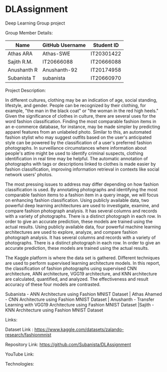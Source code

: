 # DLAssignment
Deep Learning Group project

Group Member Details:

| Name        | GitHub Username     | Student ID     |
|-------------|---------------------|----------------|
| Athas ARA   |  Athas-SWE          | IT20301422     |
| Sajith R.M. | IT20666088          | IT20666088     |
| Anushanth R | Anushanth-92        | IT20174958     |
| Subanista T |  subanista          | IT20660970     |

Project Description:

In different cultures, clothing may be an indication of age, social standing, lifestyle, and gender. People can be recognized by their clothing, for example, "the man in the black coat" or "the woman in the red high heels." Given the significance of clothes in culture, there are several uses for the word fashion classification. Finding the most comparable fashion items in an e-commerce database, for instance, may be made simpler by predicting apparel features from an unlabeled photo. Similar to this, an automated fashion stylist who may suggest outfits based on the user's anticipated style can be powered by the classification of a user's preferred fashion photographs. In surveillance circumstances where information about people's attire might be used to identify criminal suspects, clothing identification in real time may be helpful. The automatic annotation of photographs with tags or descriptions linked to clothes is made easier by fashion classification, improving information retrieval in contexts like social network users' photos.

The most pressing issues to address may differ depending on how fashion classification is used. By annotating photographs and identifying the most comparable fashion items to a fashion item in a query image, we will focus on enhancing fashion classification. Using publicly available data, two powerful deep learning architectures are used to investigate, examine, and compare fashion photograph analysis. It has several columns and records with a variety of photographs. There is a distinct photograph in each row. In order to give an accurate prediction, these models are trained using the actual results. Using publicly available data, four powerful machine learning architectures are used to explore, analyze, and compare fashion photograph analysis. It has several columns and records with a variety of photographs. There is a distinct photograph in each row. In order to give an accurate prediction, these models are trained using the actual results.

The Kaggle platform is where the data set is gathered. Different techniques are used to perform supervised learning architecture models. In this report, the classification of fashion photographs using supervised CNN architecture, ANN architecture, VGG19 architecture, and KNN architecture are calculated, quantified, and analyzed. The effectiveness and result accuracy of these four models are contrasted.

Subanista  - ANN Architecture using Fashion MNIST Dataset | Athas Ahamed - CNN Architecture using Fashion MNIST Dataset | Anushanth - Transfer Learning with VGG19 Architecture using Fashion MNIST Dataset |Sajith  - KNN Architecture using Fashion MNIST Dataset

Links:

Dataset Link : https://www.kaggle.com/datasets/zalando-research/fashionmnist

Repository Link: https://github.com/Subanista/DLAssignment

YouTube Link: 



Technologies: 
